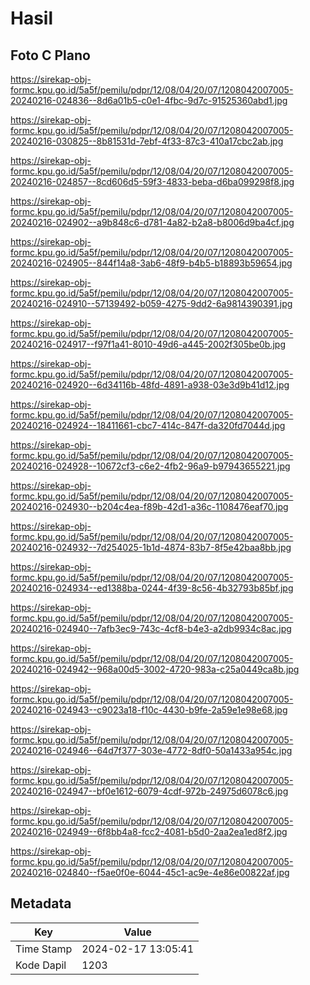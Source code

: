 # Hasil

## Foto C Plano

https://sirekap-obj-formc.kpu.go.id/5a5f/pemilu/pdpr/12/08/04/20/07/1208042007005-20240216-024836--8d6a01b5-c0e1-4fbc-9d7c-91525360abd1.jpg

https://sirekap-obj-formc.kpu.go.id/5a5f/pemilu/pdpr/12/08/04/20/07/1208042007005-20240216-030825--8b81531d-7ebf-4f33-87c3-410a17cbc2ab.jpg

https://sirekap-obj-formc.kpu.go.id/5a5f/pemilu/pdpr/12/08/04/20/07/1208042007005-20240216-024857--8cd606d5-59f3-4833-beba-d6ba099298f8.jpg

https://sirekap-obj-formc.kpu.go.id/5a5f/pemilu/pdpr/12/08/04/20/07/1208042007005-20240216-024902--a9b848c6-d781-4a82-b2a8-b8006d9ba4cf.jpg

https://sirekap-obj-formc.kpu.go.id/5a5f/pemilu/pdpr/12/08/04/20/07/1208042007005-20240216-024905--844f14a8-3ab6-48f9-b4b5-b18893b59654.jpg

https://sirekap-obj-formc.kpu.go.id/5a5f/pemilu/pdpr/12/08/04/20/07/1208042007005-20240216-024910--57139492-b059-4275-9dd2-6a9814390391.jpg

https://sirekap-obj-formc.kpu.go.id/5a5f/pemilu/pdpr/12/08/04/20/07/1208042007005-20240216-024917--f97f1a41-8010-49d6-a445-2002f305be0b.jpg

https://sirekap-obj-formc.kpu.go.id/5a5f/pemilu/pdpr/12/08/04/20/07/1208042007005-20240216-024920--6d34116b-48fd-4891-a938-03e3d9b41d12.jpg

https://sirekap-obj-formc.kpu.go.id/5a5f/pemilu/pdpr/12/08/04/20/07/1208042007005-20240216-024924--18411661-cbc7-414c-847f-da320fd7044d.jpg

https://sirekap-obj-formc.kpu.go.id/5a5f/pemilu/pdpr/12/08/04/20/07/1208042007005-20240216-024928--10672cf3-c6e2-4fb2-96a9-b97943655221.jpg

https://sirekap-obj-formc.kpu.go.id/5a5f/pemilu/pdpr/12/08/04/20/07/1208042007005-20240216-024930--b204c4ea-f89b-42d1-a36c-1108476eaf70.jpg

https://sirekap-obj-formc.kpu.go.id/5a5f/pemilu/pdpr/12/08/04/20/07/1208042007005-20240216-024932--7d254025-1b1d-4874-83b7-8f5e42baa8bb.jpg

https://sirekap-obj-formc.kpu.go.id/5a5f/pemilu/pdpr/12/08/04/20/07/1208042007005-20240216-024934--ed1388ba-0244-4f39-8c56-4b32793b85bf.jpg

https://sirekap-obj-formc.kpu.go.id/5a5f/pemilu/pdpr/12/08/04/20/07/1208042007005-20240216-024940--7afb3ec9-743c-4cf8-b4e3-a2db9934c8ac.jpg

https://sirekap-obj-formc.kpu.go.id/5a5f/pemilu/pdpr/12/08/04/20/07/1208042007005-20240216-024942--968a00d5-3002-4720-983a-c25a0449ca8b.jpg

https://sirekap-obj-formc.kpu.go.id/5a5f/pemilu/pdpr/12/08/04/20/07/1208042007005-20240216-024943--c9023a18-f10c-4430-b9fe-2a59e1e98e68.jpg

https://sirekap-obj-formc.kpu.go.id/5a5f/pemilu/pdpr/12/08/04/20/07/1208042007005-20240216-024946--64d7f377-303e-4772-8df0-50a1433a954c.jpg

https://sirekap-obj-formc.kpu.go.id/5a5f/pemilu/pdpr/12/08/04/20/07/1208042007005-20240216-024947--bf0e1612-6079-4cdf-972b-24975d6078c6.jpg

https://sirekap-obj-formc.kpu.go.id/5a5f/pemilu/pdpr/12/08/04/20/07/1208042007005-20240216-024949--6f8bb4a8-fcc2-4081-b5d0-2aa2ea1ed8f2.jpg

https://sirekap-obj-formc.kpu.go.id/5a5f/pemilu/pdpr/12/08/04/20/07/1208042007005-20240216-024840--f5ae0f0e-6044-45c1-ac9e-4e86e00822af.jpg


## Metadata

| Key        | Value               |
| ---------- | ------------------- |
| Time Stamp | 2024-02-17 13:05:41 |
| Kode Dapil | 1203                |



